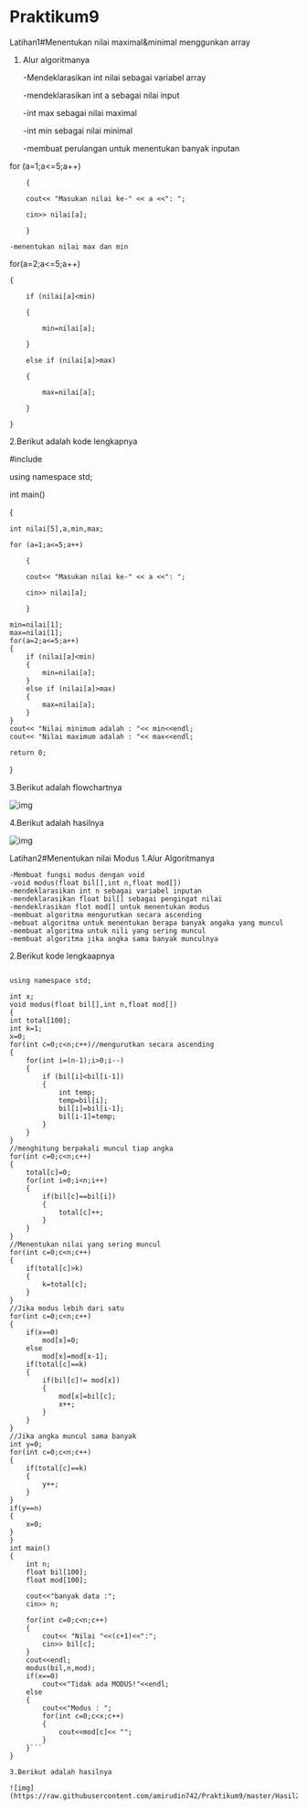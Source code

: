 # Praktikum9

Latihan1#Menentukan nilai maximal&minimal menggunkan array

1. Alur algoritmanya

	-Mendeklarasikan int nilai sebagai variabel array

	-mendeklarasikan int a sebagai nilai input

	-int max sebagai nilai maximal

	-int min sebagai nilai minimal

	-membuat perulangan untuk menentukan banyak inputan

for (a=1;a<=5;a++)

        {

        cout<< "Masukan nilai ke-" << a <<": ";

        cin>> nilai[a];

        }

	-menentukan nilai max dan min

for(a=2;a<=5;a++)

    {

        if (nilai[a]<min)

        {

            min=nilai[a];

        }

        else if (nilai[a]>max)

        {

            max=nilai[a];

        }

    }

2.Berikut adalah kode lengkapnya

#include <iostream>

using namespace std;

int main()

{

    int nilai[5],a,min,max;

    for (a=1;a<=5;a++)

        {

        cout<< "Masukan nilai ke-" << a <<": ";

        cin>> nilai[a];

        }

    min=nilai[1];
    max=nilai[1];
    for(a=2;a<=5;a++)
    {
        if (nilai[a]<min)
        {
            min=nilai[a];
        }
        else if (nilai[a]>max)
        {
            max=nilai[a];
        }
    }
    cout<< "Nilai minimum adalah : "<< min<<endl;
    cout<< "Nilai maximum adalah : "<< max<<endl;

    return 0;
}

3.Berikut adalah flowchartnya

![img](https://raw.githubusercontent.com/amirudin742/Praktikum9/master/Flowchart1.png)

4.Berikut adalah hasilnya

![img](https://raw.githubusercontent.com/amirudin742/Praktikum9/master/Hasil1.png)


Latihan2#Menentukan nilai Modus 1.Alur Algoritmanya

	-Membuat fungsi modus dengan void
	-void modus(float bil[],int n,float mod[])
	-mendeklarasikan int n sebagai variabel inputan
	-mendeklarasikan float bil[] sebagai pengingat nilai
	-mendeklrasikan flot mod[] untuk menentukan modus
	-membuat algoritma mengurutkan secara ascending
	-mebuat algoritma untuk menentukan berapa banyak angaka yang muncul
	-membuat algoritma untuk nili yang sering muncul
	-membuat algoritma jika angka sama banyak munculnya

2.Berikut kode lengkaapnya

```#include <iostream>

using namespace std;

int x;
void modus(float bil[],int n,float mod[])
{
int total[100];
int k=1;
x=0;
for(int c=0;c<n;c++)//mengurutkan secara ascending
{
    for(int i=(n-1);i>0;i--)
    {
        if (bil[i]<bil[i-1])
        {
            int temp;
            temp=bil[i];
            bil[i]=bil[i-1];
            bil[i-1]=temp;
        }
    }
}
//menghitung berpakali muncul tiap angka
for(int c=0;c<n;c++)
{
    total[c]=0;
    for(int i=0;i<n;i++)
    {
        if(bil[c]==bil[i])
        {
            total[c]++;
        }
    }
}
//Menentukan nilai yang sering muncul
for(int c=0;c<n;c++)
{
    if(total[c]>k)
    {
        k=total[c];
    }
}
//Jika modus lebih dari satu
for(int c=0;c<n;c++)
{
    if(x==0)
        mod[x]=0;
    else
        mod[x]=mod[x-1];
    if(total[c]==k)
    {
        if(bil[c]!= mod[x])
        {
            mod[x]=bil[c];
            x++;
        }
    }
}
//Jika angka muncul sama banyak
int y=0;
for(int c=0;c<n;c++)
{
    if(total[c]==k)
    {
        y++;
    }
}
if(y==n)
{
    x=0;
}
}
int main()
{
    int n;
    float bil[100];
    float mod[100];

    cout<<"banyak data :";
    cin>> n;

    for(int c=0;c<n;c++)
    {
        cout<< "Nilai "<<(c+1)<<":";
        cin>> bil[c];
    }
    cout<<endl;
    modus(bil,n,mod);
    if(x==0)
        cout<<"Tidak ada MODUS!"<<endl;
    else
    {
        cout<<"Modus : ";
        for(int c=0;c<x;c++)
        {
            cout<<mod[c]<< "";
        }
    }```
}

3.Berikut adalah hasilnya

![img](https://raw.githubusercontent.com/amirudin742/Praktikum9/master/Hasil2.png)